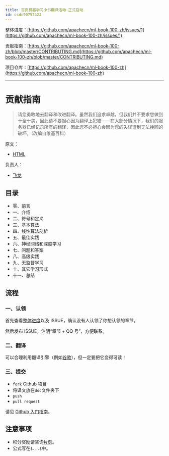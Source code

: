 ```yaml
---
title: 百页机器学习小书翻译活动·正式启动
id: csdn90752423
---
```


整体进度：[https://github.com/apachecn/ml-book-100-zh/issues/1](https://github.com/apachecn/ml-book-100-zh/issues/1)

贡献指南：[https://github.com/apachecn/ml-book-100-zh/blob/master/CONTRIBUTING.md](https://github.com/apachecn/ml-book-100-zh/blob/master/CONTRIBUTING.md)

项目仓库：[https://github.com/apachecn/ml-book-100-zh](https://github.com/apachecn/ml-book-100-zh)

* * *

# 贡献指南

> 请您勇敢地去翻译和改进翻译。虽然我们追求卓越，但我们并不要求您做到十全十美，因此请不要担心因为翻译上犯错——在大部分情况下，我们的服务器已经记录所有的翻译，因此您不必担心会因为您的失误遭到无法挽回的破坏。（改编自维基百科）

原文：

*   [HTML](https://github.com/apachecn/ml-book-100-zh/blob/master/doc/en.html)

负责人：

*   [飞龙](https://github.com/wizardforcel)

## 目录

*   零、前言
*   一、介绍
*   二、符号和定义
*   三、基本算法
*   四、线性算法剖析
*   五、最佳实践
*   六、神经网络和深度学习
*   七、问题和答案
*   八、高级实践
*   九、无监督学习
*   十、其它学习形式
*   十一、总结

## 流程

### 一、认领

首先查看[整体进度](https://github.com/apachecn/ml-book-100-zh/issues/1)以及 ISSUE，确认没有人认领了你想认领的章节。

然后发布 ISSUE，注明“章节 + QQ 号”，方便联系。

### 二、翻译

可以合理利用翻译引擎（例如[谷歌](https://translate.google.cn/)），但一定要把它变得可读！

### 三、提交

*   `fork` Github 项目
*   将译文放在`doc`文件夹下
*   `push`
*   `pull request`

请见 [Github 入门指南](https://github.com/apachecn/kaggle/blob/dev/docs/GitHub)。

## 注意事项

*   积分奖励请咨询[片刻](https://github.com/jiangzhonglian)。
*   公式写在`$...$`中。